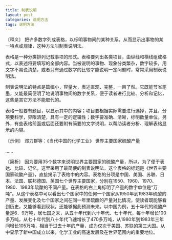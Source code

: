 ```yaml
---
title: 制表说明
layout: post
categories: 说明方法
tags: 说明方法
---
```


〔释义〕 把许多数字列成表格，以标明事物间的某种关系，从而显示出事物的某一特点或规律，这种方法叫制表说明法。

表格是一种分类排列记载事项的形式。表格要列出各类项目，由纵线和横线组成格式，以表述将要填写的全部内容。当被说明的事物、现象分类繁杂，数字较多，用文字不易说清楚，或者只有通过数字的比较才能说明一定问题时，常常采用制表说明法。

制表说明法的特点是篇幅小，容量大，表述直观、完整，一目了然。它既能节省笔墨，又能最简便明了地说明事物间的数字关系，便于读者进行比较、分析和记忆，这些是其它方法不能取代的。

表格一般要有题目，以显示其中的内容；项目要根据实际需要进行选择，并且，分项要科学，界限清楚，具有一定的逻辑性；数字要准确、清晰，标明数量单位。另外，有些表格前面或后面还要附有简要的文字说明，以帮助读者分析、理解表格显示的内容。

〔示例〕 邓力群等：《当代中国的化学工业》
世界主要国家硫酸产量



……

〔简析〕 因为要用35个数字来说明世界主要国家的硫酸产量，所以，为了便于表达、比较、记忆，这里采用了最简便的制表说明法。这个表格的标题是《世界主要国家硫酸产量》，直接揭示了表格中的内容。表格的分项是中国、美国、苏联、日本、法国、联邦德国、英国七个世界主要国家，分别在1950、1960、1970、1980、1983年硫酸的不同产量。在表格的右上角标明了产量的数字单位是“万吨”。从这个表格中可以看出七个国家中的任何一个国家从1950年到1983年硫酸的产量、发展变化及七个国家之间在同一年里硫酸的产量对比情况，使读者既能够看到历史，又能够看到现状，还能够据此预测未来。以中国为例，五十年代的硫酸产量是6．9万吨，居七国之末，从五十年代到六十年代、七十年代，每十年增长100多万吨，从七十年代到八十年代飞速增长了470多万吨，从1980年到1983年三年间增长105万吨，相当于过去十年的产量，成为仅次于美国、苏联的第三大国。从中显示了新中国成立以来，化学工业的高速发展及在世界范围内的重要地位。 